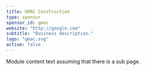 ```yaml
---
title: GMAC Construction
type: sponsor
sponsor_id: gmac
website: "http://google.com"
subtitle: "Business description."
logo: "gmac.svg"
active: false
---
```

Module content text assuming that there is a sub page.